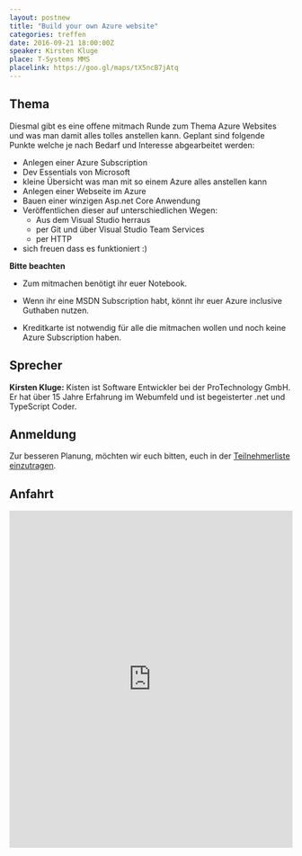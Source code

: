 ```yaml
---
layout: postnew
title: "Build your own Azure website"
categories: treffen
date: 2016-09-21 18:00:00Z
speaker: Kirsten Kluge
place: T-Systems MMS
placelink: https://goo.gl/maps/tX5ncB7jAtq
---
```


## Thema

Diesmal gibt es eine offene mitmach Runde zum Thema Azure Websites und was man damit alles tolles anstellen kann.
Geplant sind folgende Punkte welche je nach Bedarf und Interesse abgearbeitet werden:

- Anlegen einer Azure Subscription
- Dev Essentials von Microsoft
- kleine Übersicht was man mit so einem Azure alles anstellen kann
- Anlegen einer Webseite im Azure
- Bauen einer winzigen Asp.net Core Anwendung
- Veröffentlichen dieser auf unterschiedlichen Wegen:
  - Aus dem Visual Studio herraus
  - per Git und über Visual Studio Team Services
  - per HTTP
- sich freuen dass es funktioniert :)

**Bitte beachten**

- Zum mitmachen benötigt ihr euer Notebook.

- Wenn ihr eine MSDN Subscription habt, könnt ihr euer Azure inclusive Guthaben nutzen.

- Kreditkarte ist notwendig für alle die mitmachen wollen und noch keine Azure Subscription haben.

## Sprecher
**Kirsten Kluge:** Kisten ist Software Entwickler bei der ProTechnology GmbH. Er hat über 15 Jahre Erfahrung im Webumfeld und ist begeisterter .net und TypeScript Coder.

## Anmeldung

Zur besseren Planung, möchten wir euch bitten, euch in der [Teilnehmerliste einzutragen](https://www.xing.com/communities/posts/punkt-net-user-group-dresden-1011885670).

## Anfahrt
<iframe src="https://www.google.com/maps/embed?pb=!1m18!1m12!1m3!1d10027.597139383099!2d13.731232476404012!3d51.073409219258174!2m3!1f0!2f0!3f0!3m2!1i1024!2i768!4f13.1!3m3!1m2!1s0x4709cf009b4093af%3A0x79ed448bebc44b75!2sT-Systems+Multimedia+Solutions+GmbH!5e0!3m2!1sde!2sde!4v1426013890858" width="100%" height="600" frameborder="0" style="border:0"></iframe>
